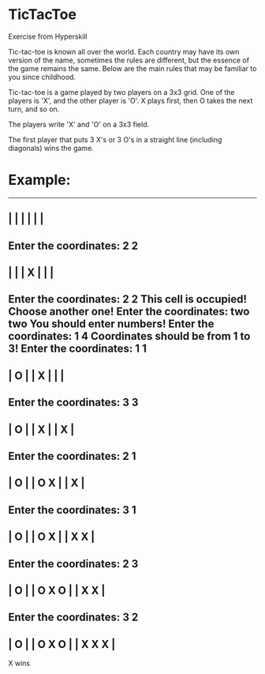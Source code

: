 # TicTacToe
Exercise from Hyperskill

Tic-tac-toe is known all over the world. Each country may have its own version of the name, sometimes the rules are different, but the essence of the game remains the same. Below are the main rules that may be familiar to you since childhood.

Tic-tac-toe is a game played by two players on a 3x3 grid. One of the players is 'X', and the other player is 'O'. X plays first, then O takes the next turn, and so on.

The players write 'X' and 'O' on a 3x3 field.

The first player that puts 3 X's or 3 O's in a straight line (including diagonals) wins the game.

# Example:

---------
|       |
|       |
|       |
---------
Enter the coordinates: 2 2
---------
|       |
|   X   |
|       |
---------
Enter the coordinates: 2 2
This cell is occupied! Choose another one!
Enter the coordinates: two two
You should enter numbers!
Enter the coordinates: 1 4
Coordinates should be from 1 to 3!
Enter the coordinates: 1 1
---------
| O     |
|   X   |
|       |
---------
Enter the coordinates: 3 3
---------
| O     |
|   X   |
|     X |
---------
Enter the coordinates: 2 1
---------
| O     |
| O X   |
|     X |
---------
Enter the coordinates: 3 1
---------
| O     |
| O X   |
| X   X |
---------
Enter the coordinates: 2 3
---------
| O     |
| O X O |
| X   X |
---------
Enter the coordinates: 3 2
---------
| O     |
| O X O |
| X X X |
---------
X wins

